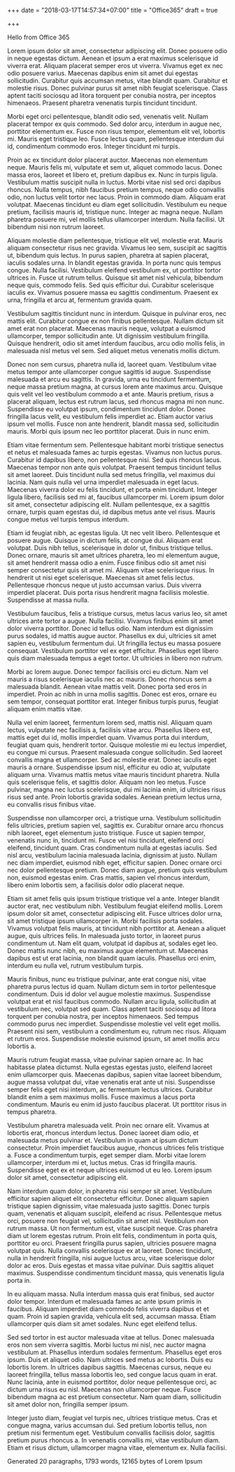 +++
date = "2018-03-17T14:57:34+07:00"
title = "Office365"
draft = true

+++

Hello from Office 365

Lorem ipsum dolor sit amet, consectetur adipiscing elit. Donec posuere odio in neque egestas dictum. Aenean et ipsum a erat maximus scelerisque id viverra erat. Aliquam placerat semper eros ut viverra. Vivamus eget ex nec odio posuere varius. Maecenas dapibus enim sit amet dui egestas sollicitudin. Curabitur quis accumsan metus, vitae blandit quam. Curabitur et molestie risus. Donec pulvinar purus sit amet nibh feugiat scelerisque. Class aptent taciti sociosqu ad litora torquent per conubia nostra, per inceptos himenaeos. Praesent pharetra venenatis turpis tincidunt tincidunt.

Morbi eget orci pellentesque, blandit odio sed, venenatis velit. Nullam placerat tempor ex quis commodo. Sed dolor arcu, interdum in augue nec, porttitor elementum ex. Fusce non risus tempor, elementum elit vel, lobortis mi. Mauris eget tristique leo. Fusce lectus quam, pellentesque interdum dui id, condimentum commodo eros. Integer tincidunt mi turpis.

Proin ac ex tincidunt dolor placerat auctor. Maecenas non elementum neque. Mauris felis mi, vulputate et sem ut, aliquet commodo lacus. Donec massa eros, laoreet et libero et, pretium dapibus ex. Nunc in turpis ligula. Vestibulum mattis suscipit nulla in luctus. Morbi vitae nisl sed orci dapibus rhoncus. Nulla tempus, nibh faucibus pretium tempus, neque odio convallis odio, non luctus velit tortor nec lacus. Proin in commodo diam. Aliquam erat volutpat. Maecenas tincidunt eu diam eget sollicitudin. Vestibulum eu neque pretium, facilisis mauris id, tristique nunc. Integer ac magna neque. Nullam pharetra posuere mi, vel mollis tellus ullamcorper interdum. Nulla facilisi. Ut bibendum nisi non rutrum laoreet.

Aliquam molestie diam pellentesque, tristique elit vel, molestie erat. Mauris aliquam consectetur risus nec gravida. Vivamus leo sem, suscipit ac sagittis ut, bibendum quis lectus. In purus sapien, pharetra at sapien placerat, iaculis sodales urna. In blandit egestas gravida. In porta nunc quis tempus congue. Nulla facilisi. Vestibulum eleifend vestibulum ex, ut porttitor tortor ultrices in. Fusce ut rutrum tellus. Quisque sit amet nisl vehicula, bibendum neque quis, commodo felis. Sed quis efficitur dui. Curabitur scelerisque iaculis ex. Vivamus posuere massa eu sagittis condimentum. Praesent ex urna, fringilla et arcu at, fermentum gravida quam.

Vestibulum sagittis tincidunt nunc in interdum. Quisque in pulvinar eros, nec mattis elit. Curabitur congue ex non finibus pellentesque. Nullam dictum sit amet erat non placerat. Maecenas mauris neque, volutpat a euismod ullamcorper, tempor sollicitudin ante. Ut dignissim vestibulum fringilla. Quisque hendrerit, odio sit amet interdum faucibus, arcu odio mollis felis, in malesuada nisl metus vel sem. Sed aliquet metus venenatis mollis dictum.

Donec non sem cursus, pharetra nulla id, laoreet quam. Vestibulum vitae metus tempor ante ullamcorper congue sagittis id augue. Suspendisse malesuada et arcu eu sagittis. In gravida, urna eu tincidunt fermentum, neque massa pretium magna, at cursus lorem ante maximus arcu. Quisque quis velit vel leo vestibulum commodo a et ante. Mauris pretium, risus a placerat aliquam, lectus est rutrum lacus, sed rhoncus magna mi non nunc. Suspendisse eu volutpat ipsum, condimentum tincidunt dolor. Donec fringilla lacus velit, eu vestibulum felis imperdiet ac. Etiam auctor varius ipsum vel mollis. Fusce non ante hendrerit, blandit massa sed, sollicitudin mauris. Morbi quis ipsum nec leo porttitor placerat. Duis in nunc enim.

Etiam vitae fermentum sem. Pellentesque habitant morbi tristique senectus et netus et malesuada fames ac turpis egestas. Vivamus non luctus purus. Curabitur id dapibus libero, non pellentesque nisi. Sed quis rhoncus lacus. Maecenas tempor non ante quis volutpat. Praesent tempus tincidunt tellus sit amet laoreet. Duis tincidunt nulla sed metus fringilla, vel maximus dui lacinia. Nam quis nulla vel urna imperdiet malesuada in eget lacus. Maecenas viverra dolor eu felis tincidunt, et porta enim tincidunt. Integer ligula libero, facilisis sed mi at, faucibus ullamcorper mi. Lorem ipsum dolor sit amet, consectetur adipiscing elit. Nullam pellentesque, ex a sagittis ornare, turpis quam egestas dui, id dapibus metus ante vel risus. Mauris congue metus vel turpis tempus interdum.

Etiam id feugiat nibh, ac egestas ligula. Ut nec velit libero. Pellentesque et posuere augue. Quisque in dictum felis, at congue dui. Aliquam erat volutpat. Duis nibh tellus, scelerisque in dolor ut, finibus tristique tellus. Donec ornare, mauris sit amet ultrices pharetra, leo mi elementum augue, sit amet hendrerit massa odio a enim. Fusce finibus odio sit amet nisi semper consectetur quis sit amet mi. Aliquam vitae scelerisque risus. In hendrerit ut nisi eget scelerisque. Maecenas sit amet felis lectus. Pellentesque rhoncus neque ut justo accumsan varius. Duis viverra imperdiet placerat. Duis porta risus hendrerit magna facilisis molestie. Suspendisse at massa nulla.

Vestibulum faucibus, felis a tristique cursus, metus lacus varius leo, sit amet ultrices ante tortor a augue. Nulla facilisi. Vivamus finibus enim sit amet dolor viverra porttitor. Donec id tellus odio. Nam interdum est dignissim purus sodales, id mattis augue auctor. Phasellus ex dui, ultricies sit amet sapien eu, vestibulum fermentum dui. Ut fringilla lectus eu massa posuere consequat. Vestibulum porttitor vel ex eget efficitur. Phasellus eget libero quis diam malesuada tempus a eget tortor. Ut ultricies in libero non rutrum.

Morbi ac lorem augue. Donec tempor facilisis orci eu dictum. Nam vel mauris a risus scelerisque iaculis nec ac mauris. Donec rhoncus sem a malesuada blandit. Aenean vitae mattis velit. Donec porta sed eros in imperdiet. Proin ac nibh in urna mollis sagittis. Donec est eros, ornare eu sem tempor, consequat porttitor erat. Integer finibus turpis purus, feugiat aliquam enim mattis vitae.

Nulla vel enim laoreet, fermentum lorem sed, mattis nisl. Aliquam quam lectus, vulputate nec facilisis a, facilisis vitae arcu. Phasellus libero est, mattis eget dui id, mollis imperdiet quam. Vivamus porta dui interdum, feugiat quam quis, hendrerit tortor. Quisque molestie mi eu lectus imperdiet, eu congue mi cursus. Praesent malesuada congue sollicitudin. Sed laoreet convallis magna et ullamcorper. Sed ac molestie erat. Donec iaculis eget mauris a ornare. Suspendisse ipsum nisl, efficitur eu odio at, vulputate aliquam urna. Vivamus mattis metus vitae mauris tincidunt pharetra. Nulla quis scelerisque felis, et sagittis dolor. Aliquam non leo metus. Fusce pulvinar, magna nec luctus scelerisque, dui mi lacinia enim, id ultricies risus risus sed ante. Proin lobortis gravida sodales. Aenean pretium lectus urna, eu convallis risus finibus vitae.

Suspendisse non ullamcorper orci, a tristique urna. Vestibulum sollicitudin felis ultricies, pretium sapien vel, sagittis ex. Curabitur ornare arcu rhoncus nibh laoreet, eget elementum justo tristique. Fusce ut sapien tempor, venenatis nunc in, tincidunt mi. Fusce vel nisi tincidunt, eleifend orci eleifend, tincidunt quam. Cras condimentum nulla at egestas iaculis. Sed nisl arcu, vestibulum lacinia malesuada lacinia, dignissim at justo. Nullam nec diam imperdiet, euismod nibh eget, efficitur sapien. Donec ornare orci nec dolor pellentesque pretium. Donec diam augue, pretium quis vestibulum non, euismod egestas enim. Cras mattis, sapien vel rhoncus interdum, libero enim lobortis sem, a facilisis dolor odio placerat neque.

Etiam sit amet felis quis ipsum tristique tristique vel a ante. Integer blandit auctor erat, nec vestibulum nibh. Vestibulum feugiat eleifend mollis. Lorem ipsum dolor sit amet, consectetur adipiscing elit. Fusce ultrices dolor urna, sit amet tristique ipsum ullamcorper in. Morbi facilisis porta sodales. Vivamus volutpat felis mauris, at tincidunt nibh porttitor at. Aenean a aliquet augue, quis ultrices felis. In malesuada justo tortor, in laoreet purus condimentum ut. Nam elit quam, volutpat id dapibus at, sodales eget leo. Donec mattis nunc nibh, eu maximus augue elementum ut. Maecenas dapibus est ut erat lacinia, non blandit quam iaculis. Phasellus orci enim, interdum eu nulla vel, rutrum vestibulum turpis.

Mauris finibus, nunc eu tristique pulvinar, ante erat congue nisi, vitae pharetra purus lectus id quam. Nullam dictum sem in tortor pellentesque condimentum. Duis id dolor vel augue molestie maximus. Suspendisse volutpat erat et nisl faucibus commodo. Nullam arcu ligula, sollicitudin at vestibulum nec, volutpat sed quam. Class aptent taciti sociosqu ad litora torquent per conubia nostra, per inceptos himenaeos. Sed tempus commodo purus nec imperdiet. Suspendisse molestie vel velit eget mollis. Praesent nisi sem, vestibulum a condimentum eu, rutrum nec risus. Aliquam et rutrum eros. Suspendisse molestie euismod ipsum, sit amet mollis arcu lobortis a.

Mauris rutrum feugiat massa, vitae pulvinar sapien ornare ac. In hac habitasse platea dictumst. Nulla egestas egestas justo, eleifend laoreet enim ullamcorper quis. Maecenas dapibus, sapien vitae laoreet bibendum, augue massa volutpat dui, vitae venenatis erat ante ut nisi. Suspendisse semper felis eget nisi interdum, ac fermentum lectus ultrices. Curabitur blandit enim a sem maximus mollis. Fusce maximus a lacus porta condimentum. Mauris eu enim id justo faucibus placerat. Ut porttitor risus in tempus pharetra.

Vestibulum pharetra malesuada velit. Proin nec ornare elit. Vivamus at lobortis erat, rhoncus interdum lectus. Donec laoreet diam odio, et malesuada metus pulvinar et. Vestibulum in quam at ipsum dictum consectetur. Proin imperdiet faucibus augue, rhoncus ultrices felis tristique a. Fusce a condimentum turpis, eget semper diam. Morbi vitae lorem ullamcorper, interdum mi et, luctus metus. Cras id fringilla mauris. Suspendisse eget ex et neque ultrices euismod ut eu leo. Lorem ipsum dolor sit amet, consectetur adipiscing elit.

Nam interdum quam dolor, in pharetra nisi semper sit amet. Vestibulum efficitur sapien aliquet elit consectetur efficitur. Donec aliquam sapien tristique sapien dignissim, vitae malesuada justo sagittis. Donec turpis quam, venenatis et aliquam suscipit, eleifend ac risus. Pellentesque metus orci, posuere non feugiat vel, sollicitudin sit amet nisl. Vestibulum non rutrum massa. Ut non fermentum est, vitae suscipit neque. Cras pharetra diam ut lorem egestas rutrum. Proin elit felis, condimentum in porta quis, porttitor eu orci. Praesent fringilla purus sapien, ultricies posuere magna volutpat quis. Nulla convallis scelerisque ex at laoreet. Donec tincidunt, nulla in hendrerit fringilla, nisi augue luctus arcu, vitae scelerisque dolor dolor ac eros. Duis egestas et massa vitae pulvinar. Duis sagittis aliquet maximus. Suspendisse condimentum tincidunt massa, quis venenatis ligula porta in.

In eu aliquam massa. Nulla interdum massa quis erat finibus, sed auctor dolor tempor. Interdum et malesuada fames ac ante ipsum primis in faucibus. Aliquam imperdiet diam commodo felis viverra dapibus et et quam. Proin id sapien gravida, vehicula elit sed, accumsan massa. Etiam ullamcorper quis diam sit amet sodales. Nunc eget eleifend tellus.

Sed sed tortor in est auctor malesuada vitae at tellus. Donec malesuada eros non sem viverra sagittis. Morbi luctus mi nisl, nec auctor magna vestibulum at. Phasellus interdum sodales fermentum. Phasellus eget eros ipsum. Duis et aliquet odio. Nam ultrices sed metus ac lobortis. Duis eu lobortis lorem. In ultrices dapibus sagittis. Maecenas cursus, neque eu laoreet fringilla, tellus massa lobortis leo, sed congue lacus quam in erat. Nunc lacinia, ante in euismod porttitor, dolor neque pellentesque orci, ac dictum urna risus eu nisl. Maecenas non ullamcorper neque. Fusce bibendum magna ac est pretium consectetur. Nam quam diam, sollicitudin sit amet dolor non, fringilla semper ipsum.

Integer justo diam, feugiat vel turpis nec, ultrices tristique metus. Cras et congue magna, varius accumsan dui. Sed pretium lobortis tellus, non pretium nisi fermentum eget. Vestibulum convallis facilisis dolor, sagittis pretium purus rhoncus a. In venenatis convallis mi, vitae vestibulum diam. Etiam et risus dictum, ullamcorper magna vitae, elementum ex. Nulla facilisi.

Generated 20 paragraphs, 1793 words, 12165 bytes of Lorem Ipsum